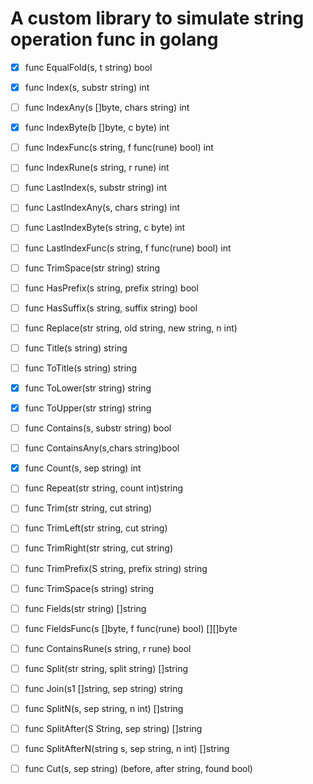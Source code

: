 # A custom library to simulate string operation func in golang

- [x] func EqualFold(s, t string) bool
- [x] func Index(s, substr string) int
- [ ] func IndexAny(s []byte, chars string) int
- [x] func IndexByte(b []byte, c byte) int
- [ ] func IndexFunc(s string, f func(rune) bool) int
- [ ] func IndexRune(s string, r rune) int
- [ ] func LastIndex(s, substr string) int
- [ ] func LastIndexAny(s, chars string) int
- [ ] func LastIndexByte(s string, c byte) int
- [ ] func LastIndexFunc(s string, f func(rune) bool) int

- [ ] func TrimSpace(str string) string
- [ ] func HasPrefix(s string, prefix string) bool
- [ ] func HasSuffix(s string, suffix string) bool
- [ ] func Replace(str string, old string, new string, n int)
- [ ] func Title(s string) string
- [ ] func ToTitle(s string) string
- [x] func ToLower(str string) string
- [x] func ToUpper(str string) string
- [ ] func Contains(s, substr string) bool
- [ ] func ContainsAny(s,chars string)bool
- [x] func Count(s, sep string) int
- [ ] func Repeat(str string, count int)string
- [ ] func Trim(str string, cut string)
- [ ] func TrimLeft(str string, cut string)
- [ ] func TrimRight(str string, cut string)
- [ ] func TrimPrefix(S string, prefix string) string
- [ ] func TrimSpace(s string) string
- [ ] func Fields(str string) []string
- [ ] func FieldsFunc(s []byte, f func(rune) bool) [][]byte
- [ ] func ContainsRune(s string, r rune) bool
- [ ] func Split(str string, split string) []string
- [ ] func Join(s1 []string, sep string) string
- [ ] func SplitN(s, sep string, n int) []string
- [ ] func SplitAfter(S String, sep string) []string
- [ ] func SplitAfterN(string s, sep string, n int) []string
- [ ] func Cut(s, sep string) (before, after string, found bool)
